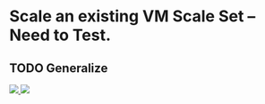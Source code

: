 # Scale an existing VM Scale Set – Need to Test.
## TODO Generalize

<a href="https://portal.azure.com/#create/Microsoft.Template/uri/https%3A%2F%2Fraw.githubusercontent.com%2Fneilpeterson%2Fnepeters-azure-templates%2Fmaster%2Fvmms-auto-scale-resource%2Fazuredeploy.json" target="_blank">
    <img src="http://azuredeploy.net/deploybutton.png"/>
</a>
<a href="http://armviz.io/#/?load=https%3A%2F%2Fraw.githubusercontent.com%2Fneilpeterson%2Fnepeters-azure-templates%2Fmaster%2Fvmms-auto-scale-resource%2Fazuredeploy.json" target="_blank">
    <img src="http://armviz.io/visualizebutton.png"/>
</a>
